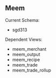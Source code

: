 ## Meem

Current Schema:

- sgd313

Dependent Views:

- meem_merchant
- meem_output
- meem_recipe
- meem_trade
- meem_trade_rollup
